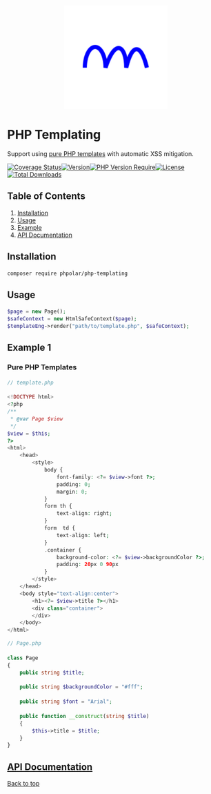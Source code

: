 <p align="center">
  <a href="https://github.com/phpolar"><img src="phpolar.svg" width="240" alt="Phpolar Logo" /></a>
</p>

# PHP Templating

Support using [pure PHP templates](#pure-php-templates) with automatic XSS mitigation.

[![Coverage Status](https://coveralls.io/repos/github/phpolar/php-templating/badge.svg?branch=main)](https://coveralls.io/github/phpolar/php-templating?branch=main)[![Version](http://poser.pugx.org/phpolar/php-templating/version)](https://packagist.org/packages/phpolar/php-templating)[![PHP Version Require](http://poser.pugx.org/phpolar/php-templating/require/php)](https://packagist.org/packages/phpolar/php-templating)[![License](http://poser.pugx.org/phpolar/php-templating/license)](https://packagist.org/packages/phpolar/php-templating)[![Total Downloads](http://poser.pugx.org/phpolar/php-templating/downloads)](https://packagist.org/packages/phpolar/php-templating)

## Table of Contents

1. [Installation](#installation)
1. [Usage](#usage)
1. [Example](#example-1)
1. [API Documentation](#api-documentation)

## Installation

```bash
composer require phpolar/php-templating
```

## Usage
```php
$page = new Page();
$safeContext = new HtmlSafeContext($page);
$templateEng->render("path/to/template.php", $safeContext);
```

## Example 1

### Pure PHP Templates

```php
// template.php

<!DOCTYPE html>
<?php
/**
 * @var Page $view
 */
$view = $this;
?>
<html>
    <head>
        <style>
            body {
                font-family: <?= $view->font ?>;
                padding: 0;
                margin: 0;
            }
            form th {
                text-align: right;
            }
            form  td {
                text-align: left;
            }
            .container {
                background-color: <?= $view->backgroundColor ?>;
                padding: 20px 0 90px
            }
        </style>
    </head>
    <body style="text-align:center">
        <h1><?= $view->title ?></h1>
        <div class="container">
        </div>
    </body>
</html>
```
```php
// Page.php

class Page
{
    public string $title;

    public string $backgroundColor = "#fff";

    public string $font = "Arial";

    public function __construct(string $title)
    {
        $this->title = $title;
    }
}

```

## [API Documentation](https://phpolar.github.io/php-templating-api/)

[Back to top](#php-templating)

